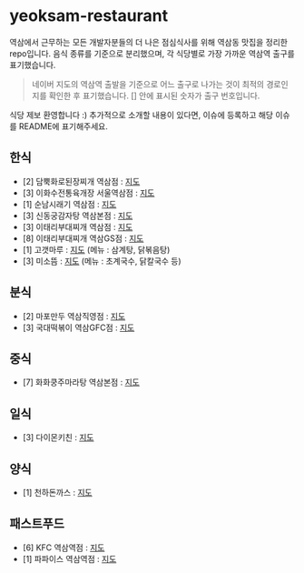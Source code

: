 # yeoksam-restaurant
역삼에서 근무하는 모든 개발자분들의 더 나은 점심식사를 위해 역삼동 맛집을 정리한 repo입니다. 음식 종류를 기준으로 분리했으며, 각 식당별로 가장 가까운 역삼역 출구를 표기했습니다.

> 네이버 지도의 역삼역 출발을 기준으로 어느 출구로 나가는 것이 최적의 경로인지를 확인한 후 표기했습니다. [] 안에 표시된 숫자가 출구 번호입니다.

식당 제보 환영합니다 :) 추가적으로 소개할 내용이 있다면, 이슈에 등록하고 해당 이슈를 README에 표기해주세요.

## 한식
* [2] 담뿍화로된장찌개 역삼점 : [지도](https://beta.map.naver.com/directions/14141688.830833402,4509146.213590832,%EC%97%AD%EC%82%BC%EC%97%AD%202%ED%98%B8%EC%84%A0,13479409,PLACE_POI/14141722.627430808,4508844.298529739,%EB%8B%B4%EB%BF%8D%ED%99%94%EB%A1%9C%EB%90%9C%EC%9E%A5%EC%B0%8C%EA%B0%9C%20%EC%97%AD%EC%82%BC%EC%A0%90,38696247,PLACE_POI/-/walk?c=14141595.3934914,4509004.2848281,17.1,0,0,0,dh)
* [3] 이화수전통육개장 서울역삼점 : [지도](https://beta.map.naver.com/directions/14141688.830833402,4509146.213590832,%EC%97%AD%EC%82%BC%EC%97%AD%202%ED%98%B8%EC%84%A0,13479409,PLACE_POI/14141563.930364732,4508897.392967889,%EC%9D%B4%ED%99%94%EC%88%98%EC%A0%84%ED%86%B5%EC%9C%A1%EA%B0%9C%EC%9E%A5%20%EC%84%9C%EC%9A%B8%EC%97%AD%EC%82%BC%EC%A0%90,36620276,PLACE_POI/-/walk?c=14141502.4362767,4509030.8348809,17.4,0,0,0,dh)
* [1] 순남시래기 역삼점 : [지도](https://beta.map.naver.com/directions/14141688.830833402,4509146.213590832,%EC%97%AD%EC%82%BC%EC%97%AD%202%ED%98%B8%EC%84%A0,13479409,PLACE_POI/14142048.593163747,4509209.047590805,%EC%88%9C%EB%82%A8%EC%8B%9C%EB%9E%98%EA%B8%B0%20%EC%97%AD%EC%82%BC%EC%A0%90,32618401,PLACE_POI/-/walk?c=14141776.8768779,4509062.1768482,17.2,0,0,0,dh) 
* [3] 신동궁감자탕 역삼본점 : [지도](https://beta.map.naver.com/directions/14141688.830833402,4509146.213590832,%EC%97%AD%EC%82%BC%EC%97%AD%202%ED%98%B8%EC%84%A0,13479409,PLACE_POI/14141213.530003566,4508816.53069474,%EC%8B%A0%EB%8F%99%EA%B6%81%EA%B0%90%EC%9E%90%ED%83%95%20%EC%97%AD%EC%82%BC%EB%B3%B8%EC%A0%90,11832088,PLACE_POI/-/walk?c=14141273.6621312,4508989.9545474,16.7,0,0,0,dh)
* [3] 이태리부대찌개 역삼점 : [지도](https://beta.map.naver.com/directions/14141688.830833402,4509146.213590832,%EC%97%AD%EC%82%BC%EC%97%AD%202%ED%98%B8%EC%84%A0,13479409,PLACE_POI/14141460.970967699,4508946.713227456,%EC%9D%B4%ED%83%9C%EB%A6%AC%EB%B6%80%EB%8C%80%EC%B0%8C%EA%B0%9C%20%EC%97%AD%EC%82%BC%EC%A0%90,624124309,PLACE_POI/-/walk?c=14141502.2628612,4509053.7048016,17.7,0,0,0,dh)
* [8] 이태리부대찌개 역삼GS점 : [지도](https://beta.map.naver.com/directions/14141688.830833402,4509146.213590832,%EC%97%AD%EC%82%BC%EC%97%AD%202%ED%98%B8%EC%84%A0,13479409,PLACE_POI/14141823.137799043,4509398.702476293,%EC%9D%B4%ED%83%9C%EB%A6%AC%EB%B6%80%EB%8C%80%EC%B0%8C%EA%B0%9C%20%EC%97%AD%EC%82%BCGS%EC%A0%90,1160174347,PLACE_POI/-/walk?c=14141693.1589027,4509193.0166099,17.2,0,0,0,dh)
* [1] 고갯마루 : [지도](https://beta.map.naver.com/directions/14141688.830833402,4509146.213590832,%EC%97%AD%EC%82%BC%EC%97%AD%202%ED%98%B8%EC%84%A0,13479409,PLACE_POI/14141963.9792188,4508947.835739624,%EA%B3%A0%EA%B0%AF%EB%A7%88%EB%A3%A8,1086798306,PLACE_POI/-/walk?c=14141786.9069498,4509035.1279911,17.6,0,0,0,dh) (메뉴 : 삼계탕, 닭볶음탕)
* [3] 미소뜸 : [지도](https://beta.map.naver.com/directions/14141688.830833402,4509146.213590832,%EC%97%AD%EC%82%BC%EC%97%AD%202%ED%98%B8%EC%84%A0,13479409,PLACE_POI/14141652.240116779,4509004.2140678745,%EB%AF%B8%EC%86%8C%EB%9C%B8%20%EA%B0%95%EB%82%A8%ED%8C%8C%EC%9D%B4%EB%82%B8%EC%8A%A4%EC%84%BC%ED%84%B0%EC%A0%90,33499626,PLACE_POI/-/walk?c=14141538.0008331,4509066.6821359,17.9,0,0,0,dh) (메뉴 : 초계국수, 닭칼국수 등)

## 분식
* [2] 마포만두 역삼직영점 : [지도](https://beta.map.naver.com/directions/14141688.830833402,4509146.213590832,%EC%97%AD%EC%82%BC%EC%97%AD%202%ED%98%B8%EC%84%A0,13479409,PLACE_POI/14141743.466439482,4508902.865190076,%EB%A7%88%ED%8F%AC%EB%A7%8C%EB%91%90%EC%97%AD%EC%82%BC%EC%A7%81%EC%98%81%EC%A0%90,34357106,PLACE_POI/-/walk?c=14141622.0264554,4509033.3723633,17.4,0,0,0,dh)
* [3] 국대떡볶이 역삼GFC점 : [지도](https://beta.map.naver.com/directions/14141688.830833402,4509146.213590832,%EC%97%AD%EC%82%BC%EC%97%AD%202%ED%98%B8%EC%84%A0,13479409,PLACE_POI/14141609.103814099,4508904.408637874,%EA%B5%AD%EB%8C%80%EB%96%A1%EB%B3%B6%EC%9D%B4%20%EC%97%AD%EC%82%BCGFC%EC%A0%90,38431587,PLACE_POI/-/walk?c=14141513.2646257,4509034.0880636,17.4,0,0,0,dh)

## 중식
* [7] 화화쿵주마라탕 역삼본점 : [지도](https://beta.map.naver.com/directions/14141688.830833402,4509146.213590832,%EC%97%AD%EC%82%BC%EC%97%AD%202%ED%98%B8%EC%84%A0,13479409,PLACE_POI/14141668.537290234,4509430.737596486,%ED%99%94%ED%99%94%EC%BF%B5%EC%A3%BC%EB%A7%88%EB%9D%BC%ED%83%95%20%EC%97%AD%EC%82%BC%EB%B3%B8%EC%A0%90,1383621716,PLACE_POI/-/walk?c=14141567.5143958,4509302.7432594,17.1,0,0,0,dh)

## 일식
* [3] 다이몬키친 : [지도](https://beta.map.naver.com/directions/14141688.830833402,4509146.213590832,%EC%97%AD%EC%82%BC%EC%97%AD%202%ED%98%B8%EC%84%A0,13479409,PLACE_POI/14141507.60270239,4508923.365001669,%EB%8B%A4%EC%9D%B4%EB%AA%AC%ED%82%A4%EC%B9%9C,1549243275,PLACE_POI/-/walk?c=14141500.0261099,4509039.5084254,17.5,0,0,0,dh)

## 양식
* [1] 천하돈까스 : [지도](https://beta.map.naver.com/directions/14141688.830833402,4509146.213590832,%EC%97%AD%EC%82%BC%EC%97%AD%202%ED%98%B8%EC%84%A0,13479409,PLACE_POI/14141775.136834618,4508581.103382129,%EC%B2%9C%ED%95%98%EB%8F%88%EA%B9%8C%EC%8A%A4,1827930093,PLACE_POI/-/walk?c=14141573.2049766,4508884.1706538,16.2,0,0,0,dh)

## 패스트푸드
* [6] KFC 역삼역점 : [지도](https://beta.map.naver.com/directions/14141688.830833402,4509146.213590832,%EC%97%AD%EC%82%BC%EC%97%AD%202%ED%98%B8%EC%84%A0,13479409,PLACE_POI/14141599.964483906,4509309.318975117,KFC%20%EC%97%AD%EC%82%BC%EC%97%AD%EC%A0%90,11606064,PLACE_POI/-/walk?c=14141585.7874537,4509235.0305937,17.9,0,0,0,dh)
* [1] 파파이스 역삼역점 : [지도](https://beta.map.naver.com/directions/14141688.830833402,4509146.213590832,%EC%97%AD%EC%82%BC%EC%97%AD%202%ED%98%B8%EC%84%A0,13479409,PLACE_POI/14141948.105059411,4508543.346266722,%ED%8C%8C%ED%8C%8C%EC%9D%B4%EC%8A%A4%20%EC%97%AD%EC%82%BC%EC%97%AD%EC%A0%90,36237187,PLACE_POI/-/walk?c=14141635.5856557,4508909.7780149,16.5,0,0,0,dh)
